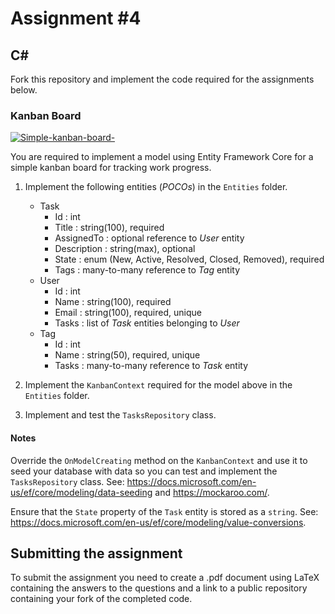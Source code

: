 # Assignment #4

## C&#35;

Fork this repository and implement the code required for the assignments below.

### Kanban Board

[![Simple-kanban-board-](https://upload.wikimedia.org/wikipedia/commons/thumb/d/d3/Simple-kanban-board-.jpg/512px-Simple-kanban-board-.jpg)](https://commons.wikimedia.org/wiki/File:Simple-kanban-board-.jpg "Jeff.lasovski [CC BY-SA 3.0 (https://creativecommons.org/licenses/by-sa/3.0)], via Wikimedia Commons")

You are required to implement a model using Entity Framework Core for a simple kanban board for tracking work progress.

1. Implement the following entities (*POCOs*) in the `Entities` folder.

    - Task
        - Id : int
        - Title : string(100), required
        - AssignedTo : optional reference to *User* entity
        - Description : string(max), optional
        - State : enum (New, Active, Resolved, Closed, Removed), required
        - Tags : many-to-many reference to *Tag* entity
    - User
        - Id : int
        - Name : string(100), required
        - Email : string(100), required, unique
        - Tasks : list of *Task* entities belonging to *User*
    - Tag
        - Id : int
        - Name : string(50), required, unique
        - Tasks : many-to-many reference to *Task* entity

1. Implement the `KanbanContext` required for the model above in the `Entities` folder.

1. Implement and test the `TasksRepository` class.

#### Notes

Override the `OnModelCreating` method on the `KanbanContext` and use it to seed your database with data so you can test and implement the `TasksRepository` class. See: <https://docs.microsoft.com/en-us/ef/core/modeling/data-seeding> and <https://mockaroo.com/>.

Ensure that the `State` property of the `Task` entity is stored as a `string`. See: <https://docs.microsoft.com/en-us/ef/core/modeling/value-conversions>.

## Submitting the assignment

To submit the assignment you need to create a .pdf document using LaTeX containing the answers to the questions and a link to a public repository containing your fork of the completed code.
